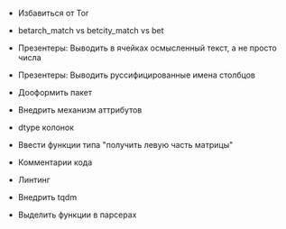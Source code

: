 * Избавиться от Tor
* betarch_match vs betcity_match vs bet
* Презентеры: Выводить в ячейках осмысленный текст, а не просто числа
* Презентеры: Выводить руссифицированные имена столбцов
* Дооформить пакет

* Внедрить механизм аттрибутов
* dtype колонок
* Ввести функции типа "получить левую часть матрицы"
* Комментарии кода
* Линтинг
* Внедрить tqdm
* Выделить функции в парсерах
